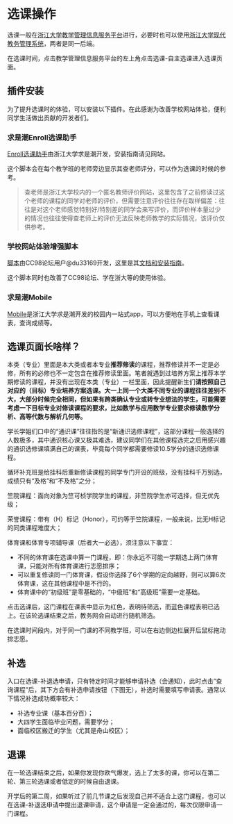 # 选课操作

选课一般在[浙江大学教学管理信息服务平台](http://zdbk.zju.edu.cn)进行，必要时也可以使用[浙江大学现代教务管理系统](http://jwbinfosys.zju.edu.cn)，两者是同一后端。

在选课时间，点击教学管理信息服务平台的左上角点击选课-自主选课进入选课页面。

## 插件安装

为了提升选课时的体验，可以安装以下插件。在此感谢为改善学校网站体验，便利同学生活做出贡献的开发者们。

### 求是潮Enroll选课助手

[Enroll选课助手](https://www.qsc.zju.edu.cn/Enroll)由浙江大学求是潮开发，安装指南请见网站。

这个脚本会在每个教学班的老师旁边显示其查老师评分，可以作为选课的时候的参考。

> 查老师是浙江大学校内的一个匿名教师评价网站，这里包含了之前修读过这个老师的课程的同学对老师的评价，但需要注意评价往往存在取样偏差：往往是对这个老师感觉特别好/特别差的同学会来写评价，而评价样本量过少的情况也往往使得查老师上的评价无法反映老师教学的实际情况，该评价仅供参考。

### 学校网站体验增强脚本

[脚本](https://www.cc98.org/topic/5439617)由CC98论坛用户@du33169开发，这里是其[文档和安装指南](http://zjuwebx.pages.zjusct.io/#/)。

这个脚本同时也改善了CC98论坛、学在浙大等的使用体验。

### 求是潮Mobile

[Mobile](https://www.qsc.zju.edu.cn/mobile)是浙江大学求是潮开发的校园内一站式app，可以方便地在手机上查看课表，查询成绩等。

## 选课页面长啥样？

本类（专业）里面是本大类或者本专业**推荐修读**的课程，推荐修读并不一定是必修，所有的必修也不一定包含在推荐修读里面。笔者就遇到过培养方案上推荐本学期修读的课程，并没有出现在本类（专业）一栏里面，因此提醒新生们**请按照自己对应的（目标）专业培养方案选课。大一上同一个大类不同专业的课程往往差别不大，大部分时候完全相同，但如果有跨类确认专业或转专业想法的学生，可能需要考虑一下目标专业对修读课程的要求，比如数学与应用数学专业要求修读数学分析、高等代数与解析几何等。**

学长学姐们口中的“通识课”往往指的是“新通识选修课程”，这部分课程一般选择的人数极多，其中通识核心课又极其难选，建议同学们在其他课程选完之后用感兴趣的通识选修课填满自己的课表，毕竟每个同学都需要修读10.5学分的通识选修课程。

循环补充班是给挂科后重新修读课程的同学专门开设的班级，没有挂科千万别选，成绩只有“及格”和“不及格”之分；

竺院课程：面向对象为竺可桢学院学生的课程，非竺院学生亦可选择，但无优先级；

荣誉课程：带有（H）标记（Honor），可约等于竺院课程，一般来说，比无H标记的同类课程难度大；

体育课和体育专项辅导课（后者大一必选），须注意以下事宜：

- 不同的体育课在选课中算一门课程，即：你永远不可能一学期选上两门体育课，只能对所有体育课进行志愿排序；
- 可以重复修读同一门体育课，假设你选择了6个学期的定向越野，则可以算6次体育课，这在其他课程中是不行的。
- 体育课中的“初级班”是零基础的，“中级班”和“高级班”需要一定基础。

点击选课后，这门课程在课表中显示为红色，表明待筛选，而蓝色课程表明已选上。在该轮选课结束之后，教务网会自动进行随机筛选。

在选课时间段内，对于同一门课的不同教学班，可以在右边侧边栏展开后鼠标拖动排志愿。

## 补选

入口在选课-补退选申请，只有特定时间才能够申请补选（会通知），此时点击“查询课程”后，其下方会有补选申请按钮（下图无），补选时需要填写申请表。通常以下情况补选成功概率较大：

- 补选专业课（基本百分百）；
- 大四学生面临毕业问题，需要学分；
- 面临校区搬迁的学生（尤其是舟山校区）；

## 退课

在一轮选课结束之后，如果你发现你欧气爆发，选上了太多的课，你可以在第二轮、第三轮选课或者低定的时候自由退课。

开学后的第二周，如果听过了前几节课之后发现自己并不适合上这门课程，也可以在选课-补退选申请中提出退课申请，这个申请是一定会通过的，每次仅限申请一门课程。
